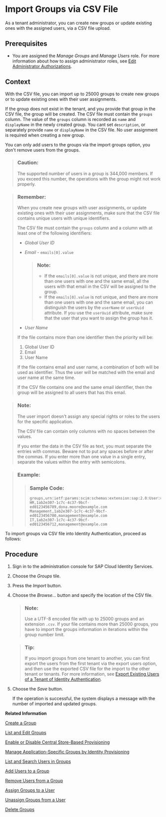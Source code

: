 <!-- loiodaf96bd4bdcf4f1b99b33f4d57db6ca8 -->

# Import Groups via CSV File

As a tenant administrator, you can create new groups or update existing ones with the assigned users, via a CSV file upload.



## Prerequisites

-   You are assigned the *Manage Groups* and *Manage Users* role. For more information about how to assign administrator roles, see [Edit Administrator Authorizations](edit-administrator-authorizations-86ee374.md).




## Context

With the CSV file, you can import up to 25000 groups to create new groups or to update existing ones with their user assignments.

If the group does not exist in the tenant, and you provide that group in the CSV file, the group will be created. The CSV file must contain the `groups` column. The value of the `groups` column is recorded as `name` and `displayName` in the newly created group. You cant set `description`, or separately provide `name` or `displayName` in the CSV file. No user assignment is required when creating a new group.

You can only add users to the groups via the import groups option, you don't remove users from the groups.

> ### Caution:  
> The supported number of users in a group is 344,000 members. If you exceed this number, the operations with the group might not work properly.

> ### Remember:  
> When you create new groups with user assignments, or update existing ones with their user assignments, make sure that the CSV file contains unique users with unique identifiers.
> 
> The CSV file must contain the `groups` column and a column with at least one of the following identifiers:
> 
> -   *Global User ID*
> -   *Email* - `emails[0].value`
> 
>     > ### Note:  
>     > -   If the `emails[0].value` is not unique, and there are more than one users with one and the same email, all the users with that email in the CSV will be assigned to the group.
>     > -   If the `emails[0].value` is not unique, and there are more than one users with one and the same email, you can distinguish the users by the `userName` or `userUuid` attribute. If you use the `userUuid` attribute, make sure that the user that you want to assign the group has it.
> 
> -   *User Name*
> 
> If the file contains more than one identifier then the priority will be:
> 
> 1.  Global User ID
> 2.  Email
> 3.  User Name
> 
> If the file contains email and user name, a combination of both will be used as identifier. Thus the user will be matched with the email and user name at the same time.
> 
> If the CSV file contains one and the same email identifier, then the group will be assigned to all users that has this email.

> ### Note:  
> The user import doesn't assign any special rights or roles to the users for the specific application.
> 
> The CSV file can contain only columns with no spaces between the values.
> 
> If you enter the data in the CSV file as text, you must separate the entries with commas. Beware not to put any spaces before or after the commas. If you enter more than one value in a single entry, separate the values within the entry with semicolons.

> ### Example:  
> > ### Sample Code:  
> > ```
> > groups,urn:ietf:params:scim:schemas:extension:sap:2.0:User:userUuid,emails[0].value
> > HR,1ab2e307-1c7c-4c37-9bcf-ed0123456789,dona.moore@example.com
> > Management,1ab2e307-1c7c-4c37-9bcf-ed0123456700,management@example.com
> > IT,1ab2e307-1c7c-4c37-9bcf-ed0123456712,management@example.com
> > ```

To import groups via CSV file into Identity Authentication, proceed as follows:



## Procedure

1.  Sign in to the administration console for SAP Cloud Identity Services.

2.  Choose the *Groups* tile.

3.  Press the *Import* button.

4.  Choose the *Browse...* button and specify the location of the CSV file.

    > ### Note:  
    > Use a UTF-8 encoded file with up to 25000 groups and an extension `.csv`. If your file contains more than 25000 groups, you have to import the groups information in iterations within the group number limit.

    > ### Tip:  
    > If you import groups from one tenant to another, you can first export the users from the first tenant via the export users option, and then use the exported CSV file for the import to the other tenant or tenants. For more information, see [Export Existing Users of a Tenant of Identity Authentication](export-existing-users-of-a-tenant-of-identity-authentication-40c29d2.md).

5.  Choose the *Save* button.

    If the operation is successful, the system displays a message with the number of imported and updated groups.


**Related Information**  


[Create a Group](create-a-group-b1b638d.md "As a tenant administrator you can create groups in the tenant to organize users based on common characteristics, authorization, or application via the administration console for SAP Cloud Identity Services.")

[List and Edit Groups](list-and-edit-groups-5e8a55c.md "As a tenant administrator, you can list and edit information about the groups in a tenant in the administration console for SAP Cloud Identity Services.")

[Enable or Disable Central Store-Based Provisioning](enable-or-disable-central-store-based-provisioning-657bbaa.md "You can enable or disable the Central Store-Based Provisioning option in the administration console for SAP Cloud Identity Services.")

[Manage Application-Specific Groups by Identity Provisioning](manage-application-specific-groups-by-identity-provisioning-a9ff3e3.md "By running provisioning jobs, you can create application-specific groups in the Identity Directory of your SAP Cloud Identity Services tenant or Identity Authentication (SCIM API version 2) target system and provision them afterward to target systems of your choice.")

[List and Search Users in Groups](list-and-search-users-in-groups-4ac340a.md "As a tenant administrator, you can list and view information about the users in a group in a tenant in the administration console for SAP Cloud Identity Services.")

[Add Users to a Group](add-users-to-a-group-d2e1a01.md "As a tenant administrator, you can add one or more users created for a specific tenant to a group via the administration console for SAP Cloud Identity Services.")

[Remove Users from a Group](remove-users-from-a-group-301fdb7.md "As a tenant administrator, you can remove one, more than one, or all users added to a group via the administration console for SAP Cloud Identity Services.")

[Assign Groups to a User](assign-groups-to-a-user-bfdeb9c.md "As a tenant administrator, you can assign one or more groups created for a specific tenant to a user via the administration console for SAP Cloud Identity Services.")

[Unassign Groups from a User](unassign-groups-from-a-user-4353735.md "As a tenant administrator, you can unassign one or more groups that are assigned to a user via the administration console for SAP Cloud Identity Services.")

[Delete Groups](delete-groups-9853912.md "As a tenant administrator, you can delete one or more groups in administration console for SAP Cloud Identity Services.")

